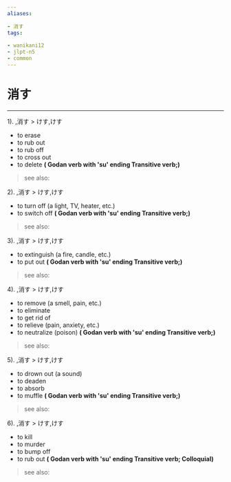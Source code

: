 ```yaml
---
aliases:
    
- 消す
tags:
    
- wanikani12
- jlpt-n5
- common
---
```


# 消す
---
1).
,消す > けす,けす

- to erase
- to rub out
- to rub off
- to cross out
- to delete
**( Godan verb with 'su' ending Transitive verb;)**
> see also: 
            
2).
,消す > けす,けす

- to turn off (a light, TV, heater, etc.)
- to switch off
**( Godan verb with 'su' ending Transitive verb;)**
> see also: 
            
3).
,消す > けす,けす

- to extinguish (a fire, candle, etc.)
- to put out
**( Godan verb with 'su' ending Transitive verb;)**
> see also: 
            
4).
,消す > けす,けす

- to remove (a smell, pain, etc.)
- to eliminate
- to get rid of
- to relieve (pain, anxiety, etc.)
- to neutralize (poison)
**( Godan verb with 'su' ending Transitive verb;)**
> see also: 
            
5).
,消す > けす,けす

- to drown out (a sound)
- to deaden
- to absorb
- to muffle
**( Godan verb with 'su' ending Transitive verb;)**
> see also: 
            
6).
,消す > けす,けす

- to kill
- to murder
- to bump off
- to rub out
**( Godan verb with 'su' ending Transitive verb; Colloquial)**
> see also: 
            